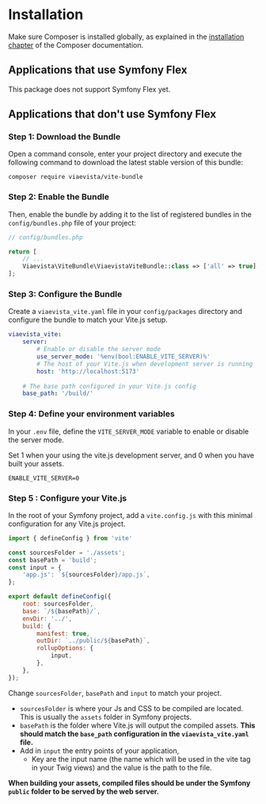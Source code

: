 Installation
============

Make sure Composer is installed globally, as explained in the
[installation chapter](https://getcomposer.org/doc/00-intro.md)
of the Composer documentation.

Applications that use Symfony Flex
----------------------------------

This package does not support Symfony Flex yet.

Applications that don't use Symfony Flex
----------------------------------------

### Step 1: Download the Bundle

Open a command console, enter your project directory and execute the
following command to download the latest stable version of this bundle:

```console
composer require viaevista/vite-bundle
```

### Step 2: Enable the Bundle

Then, enable the bundle by adding it to the list of registered bundles
in the `config/bundles.php` file of your project:

```php
// config/bundles.php

return [
    // ...
    Viaevista\ViteBundle\ViaevistaViteBundle::class => ['all' => true],
];
```

### Step 3: Configure the Bundle

Create a `viaevista_vite.yaml` file in your `config/packages` directory and configure the bundle to match
your Vite.js setup.

```yaml
viaevista_vite:
    server:
        # Enable or disable the server mode
        use_server_mode: '%env(bool:ENABLE_VITE_SERVER)%'
        # The host of your Vite.js when development server is running
        host: 'http://localhost:5173'
    
    # The base path configured in your Vite.js config
    base_path: '/build/'
```

### Step 4: Define your environment variables

In your `.env` file, define the `VITE_SERVER_MODE` variable to enable or disable the server mode.

Set 1 when your using the vite.js development server, and 0 when you have built your assets.

```dotenv
ENABLE_VITE_SERVER=0
```

### Step 5 : Configure your Vite.js

In the root of your Symfony project, add a `vite.config.js` with this minimal configuration for any Vite.js project.

```javascript
import { defineConfig } from 'vite'

const sourcesFolder = './assets';
const basePath = 'build';
const input = {
    'app.js': `${sourcesFolder}/app.js`,
};

export default defineConfig({
    root: sourcesFolder,
    base: `/${basePath}/`,
    envDir: '../',
    build: {
        manifest: true,
        outDir: `../public/${basePath}`,
        rollupOptions: {
            input,
        },
    },
});
```

Change `sourcesFolder`, `basePath` and `input` to match your project.
- `sourcesFolder` is where your Js and CSS to be compiled are located. This is usually the `assets` folder in Symfony projects.
- `basePath` is the folder where Vite.js will output the compiled assets. **This should match the `base_path` configuration in the `viaevista_vite.yaml` file.**
- Add in `input` the entry points of your application,
  - Key are the input name (the name which will be used in the vite tag in your Twig views) and the value is the path to the file.

**When building your assets, compiled files should be under the Symfony `public` folder to be served by the web server.**


